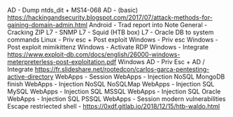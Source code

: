AD - Dump ntds_dit + MS14-068
AD - (basic) https://hackingandsecurity.blogspot.com/2017/07/attack-methods-for-gaining-domain-admin.html
Android - Trad report into Note
General - Cracking ZIP
L7 - SNMP
L7 - Squid (HTB box)
L7 - Oracle DB to system commands
Linux - Priv esc + Post exploit
Windows - Priv esc
Windows - Post exploit mimikittenz
Windows - Activate RDP
Windows - Integrate https://www.exploit-db.com/docs/english/26000-windows-meterpreterless-post-exploitation.pdf
Windows AD - Priv Esc + AD / Integrate https://fr.slideshare.net/rootedcon/carlos-garca-pentesting-active-directory
WebApps - Session
WebApps - Injection NoSQL MongoDB finish
WebApps - Injection NoSQL NoSQLMap
WebApps - Injection SQL MySQL
WebApps - Injection SQL MSSQL
WebApps - Injection SQL Oracle
WebApps - Injection SQL PSSQL
WebApps - Session modern vulnerabilities
Escape restriected shell - https://0xdf.gitlab.io/2018/12/15/htb-waldo.html

